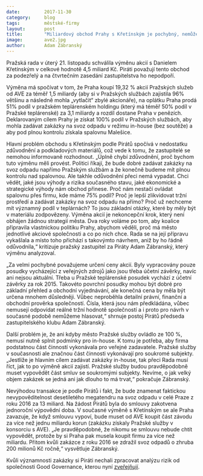 ```yaml
---
date:         2017-11-30
category:     blog
tags:         městské-firmy
layout:       post
title:        "Miliardový obchod Prahy s Křetínským je pochybný, nemůžeme ho podpořit"
image:        ave2.jpg
author:       Adam Zábranský
---
```


Pražská rada v úterý 21. listopadu schválila výměnu akcií s Danielem Křetínským v celkové hodnotě 4,5 miliard Kč. Piráti považují tento obchod za podezřelý a na čtvrtečním zasedání zastupitelstva ho nepodpoří.

Výměna má spočívat v tom, že Praha koupí 19,32 % akcií Pražských služeb od AVE za téměř 1,5 miliardy (aby si v Pražských službách zajistila 96% většinu a následně mohla „vytlačit“ zbylé akcionáře), na oplátku Praha prodá 51% podíl v pražském teplárenském holdingu (který má téměř 50% podíl v Pražské teplárenské) za 3,1 miliardy a rozdíl dostane Praha v penězích. Deklarovaným cílem Prahy je získat 100% podíl v Pražských službách, aby mohla zadávat zakázky na svoz odpadu v režimu in-house (bez soutěže) a aby pod plnou kontrolu získala spalovnu Malešice. 

Hlavní problém obchodu s Křetínským podle Pirátů spočívá v nedostatku zdůvodnění a podkladových materiálů, což vede k tomu, že zastupitelé se nemohou informovaně rozhodnout. „Úplně chybí zdůvodnění, proč bychom tuto výměnu měli provést. Politici říkají, že bude dobré zadávat zakázky na svoz odpadu napřímo Pražským službám a že konečně budeme mít plnou kontrolu nad spalovnou. Ale takhle odůvodnění přeci nemá vypadat. Chci vědět, jaké jsou výhody a rizika současného stavu, jaké ekonomické a strategické výhody nám obchod přinese. Proč nám nestačí ovládat spalovnu přes firmu, kde máme 75% podíl? Proč je lepší zlikvidovat tržní prostředí a zadávat zakázky na svoz odpadu na přímo? Proč už nechceme mít významný podíl v teplárnách? To jsou základní otázky, které by měly být v materiálu zodpovězeny. Výměna akcií je nekoncepční krok, který není obhájen žádnou strategií města. Dva roky voláme po tom, aby koalice připravila vlastnickou politiku Prahy, abychom věděli, proč má město jednotlivé akciové společnosti a co po nich chce. Rada se na její přípravu vykašlala a místo toho přichází s takovýmto návrhem, aniž by ho řádně odůvodnila,“ kritizuje pražský zastupitel za Piráty Adam Zábranský, který výměnu analyzoval.

„Za velmi pochybné považujeme určení ceny akcií. Byly vypracovány pouze posudky vycházející z veřejných zdrojů jako jsou třeba účetní závěrky, navíc ani nejsou aktuální. Třeba u Pražské teplárenské posudek vychází z účetní závěrky za rok 2015. Takovéto povrchní posudky mohou být dobré pro základní přehled a obchodní vyjednávání, ale konečná cena by měla být určena mnohem důsledněji. Vůbec neproběhla detailní právní, finanční a obchodní prověrka společností. Čísla, která jsou nám předkládána, vůbec nemusejí odpovídat reálné tržní hodnotě společností a i proto pro návrh v současné podobě nemůžeme hlasovat,“ shrnuje postoj Pirátů předseda zastupitelského klubu Adam Zábranský.

Další problém je, že ani kdyby město Pražské služby ovládlo ze 100 %, nemusí nutně splnit podmínky pro in-house. K tomu je potřeba, aby firma podstatnou část činností vykonávala pro veřejné zadavatele. Pražské služby v současnosti ale značnou část činnosti vykonávají pro soukromé subjekty. „Jestliže je hlavním cílem zadávat zakázky in-house, tak přeci Rada musí říct, jak to po výměně akcií zajistí. Pražské služby budou pravděpodobně muset vypovědět část smluv se soukromými subjekty. Nevíme, o jak velký objem zakázek se jedná ani jak dlouho to má trvat,“ pokračuje Zábranský.

Nevýhodou transakce je podle Pirátů i fakt, že bude znamenat faktickou nevypověditelnost desetiletého megatendru na svoz odpadu v celé Praze z roku 2016 za 13 miliard. Na žádost Pirátů byla do smlouvy zakotvena jednoroční výpovědní doba. V současné výměně s Křetínským se ale Praha zavazuje, že když smlouvu vypoví, bude muset od AVE koupit část závodu za více než jednu miliardu korun (zakázku získaly Pražské služby v konsorciu s AVE). „Je pravděpodobné, že nikomu se smlouvu nebude chtít vypovědět, protože by si Praha pak musela koupit firmu za více než miliardu. Přitom kvůli zakázce z roku 2016 se zdražil svoz odpadů o zhruba 200 milionů Kč ročně,“ vysvětluje Zábranský.

Kvůli významnosti zakázky si Piráti nechali zpracovat analýzu rizik od společnosti Good Governance, kterou nyní [zveřejňují](https://github.com/pirati-cz/KlubPraha/raw/master/materialy/mestske-firmy/swap-prazske-sluzby-teplarenska/analyza-swap.pdf).
